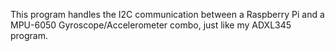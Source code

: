 This program handles the I2C communication between a Raspberry Pi and a MPU-6050 Gyroscope/Accelerometer
combo, just like my ADXL345 program.
